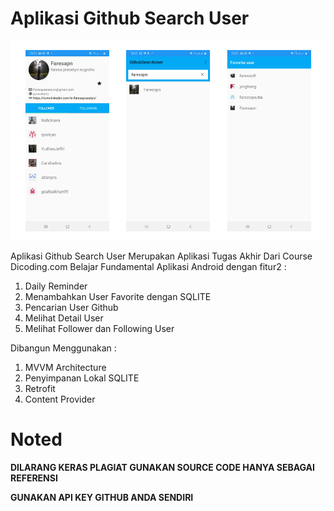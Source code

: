 # Aplikasi Github Search User 
![Home](img/githubsearch.png)


Aplikasi Github Search User Merupakan Aplikasi Tugas Akhir Dari Course Dicoding.com Belajar Fundamental Aplikasi Android dengan fitur2 :
1. Daily Reminder
2. Menambahkan User Favorite dengan SQLITE 
3. Pencarian User Github
4. Melihat Detail User
5. Melihat Follower dan Following User

Dibangun Menggunakan :
1. MVVM Architecture
2. Penyimpanan Lokal SQLITE
3. Retrofit
4. Content Provider

# Noted
**DILARANG KERAS PLAGIAT GUNAKAN SOURCE CODE HANYA SEBAGAI REFERENSI**


**GUNAKAN API KEY GITHUB ANDA SENDIRI**
